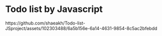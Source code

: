 <h1> Todo list by Javascript</h1>
https://github.com/shaeakh/Todo-list-JSproject/assets/102303488/6a5b156e-6a14-4631-9854-8c5ac2bfebdd
